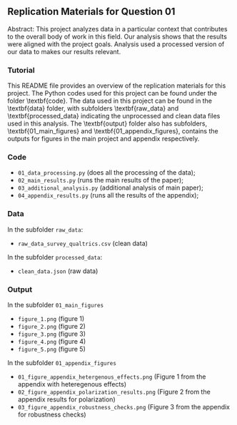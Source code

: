 ## Replication Materials for Question 01

Abstract: This project analyzes data in a particular context that contributes to the overall body of work in this field. Our analysis shows that the results were aligned with the project goals. Analysis used a processed version of our data to makes our results relevant.

### Tutorial

This README file provides an overview of the replication materials for this project. The Python codes used for this project can be found under the folder \textbf{code}. The data used in this project can be found in the \textbf{data} folder, with subfolders \textbf{raw_data} and \textbf{processed_data} indicating the unprocessed and clean data files used in this analysis. The \textbf{output} folder also has subfolders, \textbf{01_main_figures} and \textbf{01_appendix_figures}, contains the outputs for figures in the main project and appendix respectively.

### Code

- `01_data_processing.py` (does all the processing of the data);
- `02_main_results.py` (runs the main results of the paper); 
- `03_additional_analysis.py` (additional analysis of main paper);
- `04_appendix_results.py` (runs all the results of the appendix);

### Data

In the subfolder `raw_data`:
- `raw_data_survey_qualtrics.csv` (clean data)

In the subfolder `processed_data`:
- `clean_data.json` (raw data)


### Output

In the subfolder `01_main_figures`
- `figure_1.png` (figure 1)
- `figure_2.png` (figure 2)
- `figure_3.png` (figure 3)
- `figure_4.png` (figure 4)
- `figure_5.png` (figure 5)

In the subfolder `01_appendix_figures`
- `01_figure_appendix_hetergenous_effects.png` (Figure 1 from the appendix with heteregenous effects)
- `02_figure_appendix_polarization_results.png` (Figure 2 from the appendix results for polarization)
- `03_figure_appendix_robustness_checks.png` (Figure 3 from the appendix for robustness checks)
